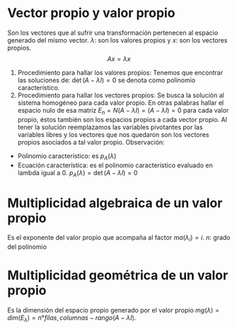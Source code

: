 # Vector propio y valor propio
Son los vectores que al sufrir una transformación pertenecen al espacio generado del mismo vector. $\lambda$: son los valores propios y $x$: son los vectores propios.
$$
Ax= \lambda x
$$
1. Procedimiento para hallar los valores propios: Tenemos que encontrar las soluciones de: $\det(A-\lambda I)=0$ se denota como polinomio característico.
2. Procedimiento para hallar los vectores propios: Se busca la solución al sistema homogéneo para cada valor propio. En otras palabras hallar el espacio nulo de esa matriz $E_{n}=N(A-\lambda I)=(A-\lambda I)=0$ para cada valor propio, éstos también son los espacios propios a cada vector propio. Al tener la solución reemplazamos las variables pivotantes por las variables libres y los vectores que nos quedaron son los vectores propios asociados a tal valor propio.
Observación:
- Polinomio característico: es $p_{A}(\lambda)$
- Ecuación característica: es el polinomio característico evaluado en lambda igual a 0. $p_{A}(\lambda)=\det(A-\lambda I)=0$
# Multiplicidad algebraica de un valor propio
Es el exponente del valor propio que acompaña al factor $ma(\lambda_{i})= i$. $n$: grado del polinomio
# Multiplicidad geométrica de un valor propio
Es la dimensión del espacio propio generado por el valor propio $mg(\lambda)=dim(E_{\lambda})=n°filas  ,columnas-rango(A-\lambda I)$.

